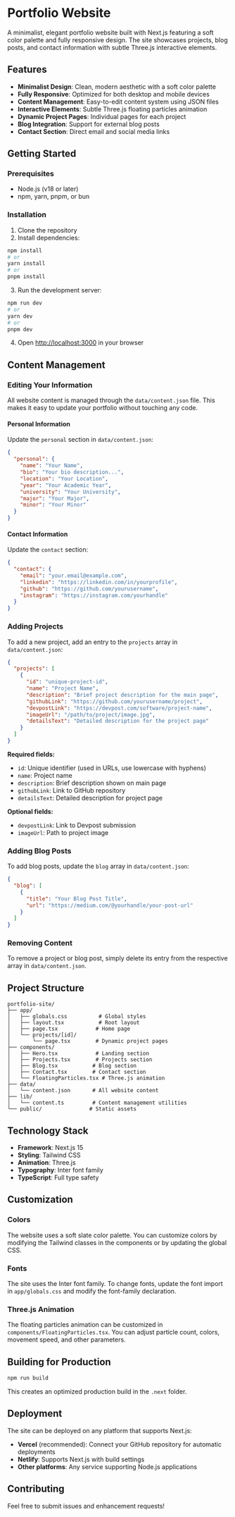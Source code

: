 # Portfolio Website

A minimalist, elegant portfolio website built with Next.js featuring a soft color palette and fully responsive design. The site showcases projects, blog posts, and contact information with subtle Three.js interactive elements.

## Features

- **Minimalist Design**: Clean, modern aesthetic with a soft color palette
- **Fully Responsive**: Optimized for both desktop and mobile devices
- **Content Management**: Easy-to-edit content system using JSON files
- **Interactive Elements**: Subtle Three.js floating particles animation
- **Dynamic Project Pages**: Individual pages for each project
- **Blog Integration**: Support for external blog posts
- **Contact Section**: Direct email and social media links

## Getting Started

### Prerequisites

- Node.js (v18 or later)
- npm, yarn, pnpm, or bun

### Installation

1. Clone the repository
2. Install dependencies:

```bash
npm install
# or
yarn install
# or
pnpm install
```

3. Run the development server:

```bash
npm run dev
# or
yarn dev
# or
pnpm dev
```

4. Open [http://localhost:3000](http://localhost:3000) in your browser

## Content Management

### Editing Your Information

All website content is managed through the `data/content.json` file. This makes it easy to update your portfolio without touching any code.

#### Personal Information

Update the `personal` section in `data/content.json`:

```json
{
  "personal": {
    "name": "Your Name",
    "bio": "Your bio description...",
    "location": "Your Location",
    "year": "Your Academic Year",
    "university": "Your University",
    "major": "Your Major",
    "minor": "Your Minor"
  }
}
```

#### Contact Information

Update the `contact` section:

```json
{
  "contact": {
    "email": "your.email@example.com",
    "linkedin": "https://linkedin.com/in/yourprofile",
    "github": "https://github.com/yourusername",
    "instagram": "https://instagram.com/yourhandle"
  }
}
```

### Adding Projects

To add a new project, add an entry to the `projects` array in `data/content.json`:

```json
{
  "projects": [
    {
      "id": "unique-project-id",
      "name": "Project Name",
      "description": "Brief project description for the main page",
      "githubLink": "https://github.com/yourusername/project",
      "devpostLink": "https://devpost.com/software/project-name",
      "imageUrl": "/path/to/project/image.jpg",
      "detailsText": "Detailed description for the project page"
    }
  ]
}
```

**Required fields:**
- `id`: Unique identifier (used in URLs, use lowercase with hyphens)
- `name`: Project name
- `description`: Brief description shown on main page
- `githubLink`: Link to GitHub repository
- `detailsText`: Detailed description for project page

**Optional fields:**
- `devpostLink`: Link to Devpost submission
- `imageUrl`: Path to project image

### Adding Blog Posts

To add blog posts, update the `blog` array in `data/content.json`:

```json
{
  "blog": [
    {
      "title": "Your Blog Post Title",
      "url": "https://medium.com/@yourhandle/your-post-url"
    }
  ]
}
```

### Removing Content

To remove a project or blog post, simply delete its entry from the respective array in `data/content.json`.

## Project Structure

```
portfolio-site/
├── app/
│   ├── globals.css          # Global styles
│   ├── layout.tsx           # Root layout
│   ├── page.tsx            # Home page
│   └── projects/[id]/
│       └── page.tsx        # Dynamic project pages
├── components/
│   ├── Hero.tsx            # Landing section
│   ├── Projects.tsx        # Projects section
│   ├── Blog.tsx           # Blog section
│   ├── Contact.tsx        # Contact section
│   └── FloatingParticles.tsx # Three.js animation
├── data/
│   └── content.json       # All website content
├── lib/
│   └── content.ts         # Content management utilities
└── public/               # Static assets
```

## Technology Stack

- **Framework**: Next.js 15
- **Styling**: Tailwind CSS
- **Animation**: Three.js
- **Typography**: Inter font family
- **TypeScript**: Full type safety

## Customization

### Colors

The website uses a soft slate color palette. You can customize colors by modifying the Tailwind classes in the components or by updating the global CSS.

### Fonts

The site uses the Inter font family. To change fonts, update the font import in `app/globals.css` and modify the font-family declaration.

### Three.js Animation

The floating particles animation can be customized in `components/FloatingParticles.tsx`. You can adjust particle count, colors, movement speed, and other parameters.

## Building for Production

```bash
npm run build
```

This creates an optimized production build in the `.next` folder.

## Deployment

The site can be deployed on any platform that supports Next.js:

- **Vercel** (recommended): Connect your GitHub repository for automatic deployments
- **Netlify**: Supports Next.js with build settings
- **Other platforms**: Any service supporting Node.js applications

## Contributing

Feel free to submit issues and enhancement requests!
